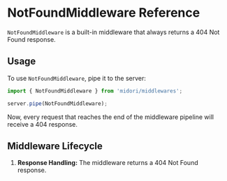 # NotFoundMiddleware Reference
`NotFoundMiddleware` is a built-in middleware that always returns a 404 Not Found response.

## Usage
To use `NotFoundMiddleware`, pipe it to the server:
```ts
import { NotFoundMiddleware } from 'midori/middlewares';

server.pipe(NotFoundMiddleware);
```

Now, every request that reaches the end of the middleware pipeline will receive a 404 response.

## Middleware Lifecycle
1. **Response Handling:** The middleware returns a 404 Not Found response.
